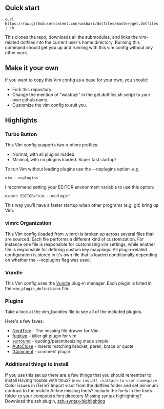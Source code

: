 ## Quick start

    curl https://raw.githubusercontent.com/wasbazi/dotfiles/master/get.dotfiles.sh | sh

This clones the repo, downloads all the submodules, and links the vim-related dotfiles into
the current user's home directory.  Running this command should get you up and
running with this vim config without any other work.

## Make it your own

If you want to copy this Vim config as a base for your own, you should:

* Fork this repository.
* Change the mention of "wasbazi" in the get.dotfiles.sh script to your own
  github name.
* Customize the vim config to suit you.

## Highlights

### Turbo Button

This Vim config supports two runtime profiles:

* Normal, with all plugins loaded.
* Minimal, with no plugins loaded. Super fast startup!

To run Vim without loading plugins use the --noplugins option.
e.g.

    vim --noplugins

I recommend setting your EDITOR environment variable to use this option:

    export EDITOR="vim --noplugin"

This way you'll have a faster startup when other programs (e.g. git) bring up
Vim.

### vimrc Organization

This Vim config (loaded from .vimrc) is broken up across several files that are
sourced.  Each file performs a different kind of customization.  For instance
one file is responsible for customizing vim settings, while another file
is responsible for defining custom key mappings.  All plugin-related
configuration is stored in it's own file that is loaded conditionally depending
on whether the --noplugins flag was used.

### Vundle

This Vim config uses the [Vundle](https://github.com/gmarik/Vundle.vim) plug-in
manager. Each plugin is listed in the `vim_plugin_definitions` file.

### Plugins

Take a look at the vim_bundles file to see all of the included plugins.

Here's a few faves:

* [NerdTree](http://github.com/scrooloose/nerdtree) - The missing file drawer for Vim.
* [fugitive](http://github.com/tpope/vim-fugitive) - killer git plugin for vim
* [surround](http://github.com/tpope/vim-surround) - quoting/parenthesizing made simple
* [AutoClose](http://github.com/vim-scripts/AutoClose) - inserts matching bracket, paren, brace or quote
* [tComment](http://github.com/vim-scripts/tComment) - comment plugin

### Additional things to install

If you use this set up there are a few things that you should remember to
install
Having trouble with tmux? `brew install reattach-to-user-namespace`
Color issues in iTerm? Import visor from the dotfiles folder and set minimum
contrast to the middle
Airline missing fonts? Include the fonts in the fonts folder to your computers
font directory
Missing syntax highlighting? Download the zsh plugin,
[zsh-syntax-highlighting](https://github.com/zsh-users/zsh-syntax-highlighting)
